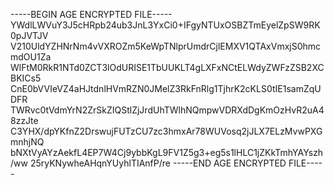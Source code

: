 -----BEGIN AGE ENCRYPTED FILE-----
YWdlLWVuY3J5cHRpb24ub3JnL3YxCi0+IFgyNTUxOSBZTmEyelZpSW9RK0pJVTJV
V210UldYZHNrNm4vVXROZm5KeWpTNlprUmdrCjlEMXV1QTAxVmxjS0hmcmdOU1Za
WlFtM0RkR1NTd0ZCT3lOdURISE1TbUUKLT4gLXFxNCtELWdyZWFzZSB2XCBKICs5
CnE0bVVIeVZ4aHJtdnlHVmRZN0JMelZ3RkFnRlg1TjhrK2cKLS0tIE1samZqUDFR
TWRvc0tVdmYrN2ZrSkZIQStlZjJrdUhTWlhNQmpwVDRXdDgKmOzHvR2uA48zzJte
C3YHX/dpYKfnZ2DrswujFUTzCU7zc3hmxAr78WUVosq2jJLX7ELzMvwPXGmnhjNQ
bNXtVyAYzAekfL4EP7W4Cj9ybbKgL9FV1Z5g3+eg5s1lHLC1jZKkTmhYAYszh/ww
25ryKNywheAHqnYUyhlTIAnfP/re
-----END AGE ENCRYPTED FILE-----
